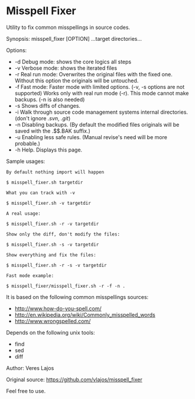 Misspell Fixer
==============

Utility to fix common misspellings in source codes.

Synopsis:
	misspell_fixer	[OPTION] ...target directories...

Options:
* -d Debug mode: shows the core logics all steps
* -v Verbose mode: shows the iterated files
* -r Real run mode: Overwrites the original files with the fixed one. Without this option the originals will be untouched.
* -f Fast mode: Faster mode with limited options. (-v, -s options are not supported) Works only with real run mode (-r). This mode cannot make backups. (-n is also needed)
* -s Shows diffs of changes.
* -i Walk through source code management systems internal directories. (don't ignore *.svn*, *.git*)
* -n Disabling backups. (By default the modified files originals will be saved with the .$$.BAK suffix.)
* -u Enabling less safe rules. (Manual revise's need will be more probable.)
* -h Help. Displays this page.

Sample usages:

	By default nothing import will happen

    $ misspell_fixer.sh targetdir

	What you can track with -v

    $ misspell_fixer.sh -v targetdir

	A real usage:

    $ misspell_fixer.sh -r -v targetdir

	Show only the diff, don't modify the files:

    $ misspell_fixer.sh -s -v targetdir

	Show everything and fix the files:

    $ misspell_fixer.sh -r -s -v targetdir

	Fast mode example:

    $ misspell_fixer/misspell_fixer.sh -r -f -n .

It is based on the following common misspellings sources:
* http://www.how-do-you-spell.com/
* http://en.wikipedia.org/wiki/Commonly_misspelled_words
* http://www.wrongspelled.com/

Depends on the following unix tools:
* find
* sed
* diff

Author:
Veres Lajos

Original source:
https://github.com/vlajos/misspell_fixer

Feel free to use.
